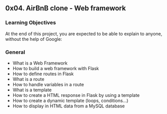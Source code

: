 ## 0x04. AirBnB clone - Web framework

### Learning Objectives
At the end of this project, you are expected to be able to explain to anyone, without the help of Google:

### General
* What is a Web Framework
* How to build a web framework with Flask
* How to define routes in Flask
* What is a route
* How to handle variables in a route
* What is a template
* How to create a HTML response in Flask by using a template
* How to create a dynamic template (loops, conditions…)
* How to display in HTML data from a MySQL database